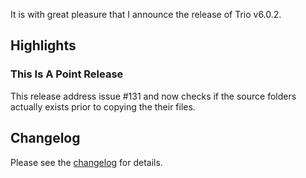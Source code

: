 <!--
template: articlepage
title: Trio v6.0.2
appendToTarget: true
category: releases
tag: v6.0.2
articleTitle: "Trio v6.0.2"
activeHeaderItem: 3
socialMediaMetaTags:
- "<meta property='og:type' content='article'>"
- "<meta property='og:title' content='Trio v6.0.2'>"
- "<meta property='og:description' content='It is with great pleasure that I announce the release of Trio v6.0.2.'>"
- "<meta property='og:url' content='https://gettriossg.com/blog/releases/2021/05/05/v6.0.2/'>"
- "<meta property='og:image' content='https://gettriossg.com/media/trio-social-media-image.png'>"
- "<meta name='twitter:card' content='summary_large_image'>"
- "<meta name='twitter:site' content='@gettriossg'>"
- "<meta name='twitter:creator' content='@jefftschwartz'>"
- "<meta name='twitter:title' content='Trio v6.0.2'>"
- "<meta name='twitter:description' content='It is with great pleasure that I announce the release of Trio v6.0.2.'>"
- "<meta name='twitter:image' content='https://gettriossg.com/media/trio-social-media-image.png'>"
-->

It is with great pleasure that I announce the release of Trio v6.0.2.

## Highlights

### This Is A Point Release

This release address issue #131 and now checks if the source folders actually exists prior to copying the their files.

## Changelog

Please see the <a target="_blank" href="https://github.com/4awpawz/trio/issues?q=is%3Aissue+milestone%3Av6.0.2+is%3Aclosed">changelog</a> for details.
<!-- end -->
